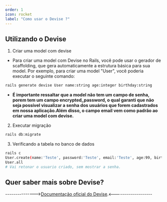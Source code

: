 ```yaml
---
order: 1
icon: rocket
label: "Como usar o Devise ?"
---
```


<!-- Ultima atualização: 24/09/2023 -->
<!-- Autor(es): Araújo -->

## Utilizando o Devise

1. Criar uma model com devise

- Para criar uma model com Devise no Rails, você pode usar o gerador de scaffolding, que gera automaticamente a estrutura básica para sua model. Por exemplo, para criar uma model "User", você poderia executar o seguinte comando:

```bash
rails generate devise User name:string age:integer birthday:string
```

- **É importante ressaltar que a model não tem um campo de senha, porem tem um campo encrypted_password, o qual garanti que não seja possível visualizar a senha dos usuários que forem cadastrados em nossa aplicação.Além disso, o campo email vem como padrão ao criar uma model com devise.**

2. Executar migração

```bash
rails db:migrate
```

3. Verificando a tabela no banco de dados

```bash
rails c
User.create(name:'Teste', password:'Teste', email:'Teste', age:99, birthday:'99/99/9999')
User.all
# Vai retonar o usuario criado, sem mostrar a senha.
```

## Quer saber mais sobre Devise?

--------------->[Documentação oficial do Devise](https://github.com/heartcombo/devise#starting-with-rails).<-------------------